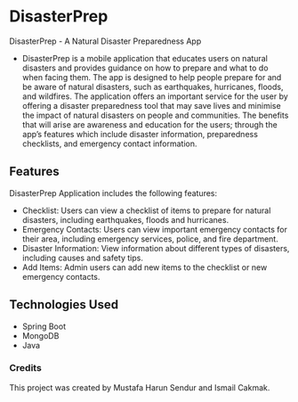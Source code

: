 # DisasterPrep
DisasterPrep - A Natural Disaster Preparedness App 

   - DisasterPrep is a mobile application that educates users on natural disasters and provides guidance on how to prepare and what to do when facing them. 
    The app is designed to help people prepare for and be aware of natural disasters, such as earthquakes, hurricanes, floods, and wildfires. 
    The application offers an important service for the user by offering a disaster preparedness tool that may save lives and minimise the impact of natural disasters on people and communities. 
    The benefits that will arise are awareness and education for the users; through the app’s features which include disaster information, preparedness checklists, and emergency contact information.

## Features

DisasterPrep Application includes the following features:

   - Checklist: Users can view a checklist of items to prepare for natural disasters, including earthquakes, floods and hurricanes.
   - Emergency Contacts: Users can view important emergency contacts for their area, including emergency services, police, and fire department.
   - Disaster Information: View information about different types of disasters, including causes and safety tips.
   - Add Items: Admin users can add new items to the checklist or new emergency contacts.


## Technologies Used

- Spring Boot
- MongoDB
- Java

### Credits

This project was created by Mustafa Harun Sendur and Ismail Cakmak.

